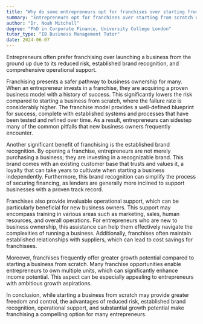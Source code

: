 ```yaml
---
title: "Why do some entrepreneurs opt for franchises over starting from scratch?"
summary: "Entrepreneurs opt for franchises over starting from scratch due to the reduced risk, established brand recognition, and operational support."
author: "Dr. Noah Mitchell"
degree: "PhD in Corporate Finance, University College London"
tutor_type: "IB Business Management Tutor"
date: 2024-06-07
---
```


Entrepreneurs often prefer franchising over launching a business from the ground up due to its reduced risk, established brand recognition, and comprehensive operational support.

Franchising presents a safer pathway to business ownership for many. When an entrepreneur invests in a franchise, they are acquiring a proven business model with a history of success. This significantly lowers the risk compared to starting a business from scratch, where the failure rate is considerably higher. The franchise model provides a well-defined blueprint for success, complete with established systems and processes that have been tested and refined over time. As a result, entrepreneurs can sidestep many of the common pitfalls that new business owners frequently encounter.

Another significant benefit of franchising is the established brand recognition. By opening a franchise, entrepreneurs are not merely purchasing a business; they are investing in a recognizable brand. This brand comes with an existing customer base that trusts and values it, a loyalty that can take years to cultivate when starting a business independently. Furthermore, this brand recognition can simplify the process of securing financing, as lenders are generally more inclined to support businesses with a proven track record.

Franchises also provide invaluable operational support, which can be particularly beneficial for new business owners. This support may encompass training in various areas such as marketing, sales, human resources, and overall operations. For entrepreneurs who are new to business ownership, this assistance can help them effectively navigate the complexities of running a business. Additionally, franchises often maintain established relationships with suppliers, which can lead to cost savings for franchisees.

Moreover, franchises frequently offer greater growth potential compared to starting a business from scratch. Many franchise opportunities enable entrepreneurs to own multiple units, which can significantly enhance income potential. This aspect can be especially appealing to entrepreneurs with ambitious growth aspirations.

In conclusion, while starting a business from scratch may provide greater freedom and control, the advantages of reduced risk, established brand recognition, operational support, and substantial growth potential make franchising a compelling option for many entrepreneurs.
    
